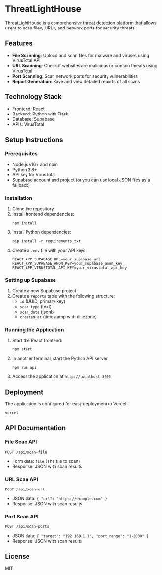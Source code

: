 # ThreatLightHouse

ThreatLightHouse is a comprehensive threat detection platform that allows users to scan files, URLs, and network ports for security threats.

## Features

- **File Scanning**: Upload and scan files for malware and viruses using VirusTotal API
- **URL Scanning**: Check if websites are malicious or contain threats using VirusTotal
- **Port Scanning**: Scan network ports for security vulnerabilities
- **Report Generation**: Save and view detailed reports of all scans

## Technology Stack

- Frontend: React
- Backend: Python with Flask
- Database: Supabase
- APIs: VirusTotal

## Setup Instructions

### Prerequisites

- Node.js v16+ and npm
- Python 3.8+
- API key for VirusTotal
- Supabase account and project (or you can use local JSON files as a fallback)

### Installation

1. Clone the repository
2. Install frontend dependencies:
   ```
   npm install
   ```
3. Install Python dependencies:
   ```
   pip install -r requirements.txt
   ```
4. Create a `.env` file with your API keys:
   ```
   REACT_APP_SUPABASE_URL=your_supabase_url
   REACT_APP_SUPABASE_ANON_KEY=your_supabase_anon_key
   REACT_APP_VIRUSTOTAL_API_KEY=your_virustotal_api_key
   ```

### Setting up Supabase

1. Create a new Supabase project
2. Create a `reports` table with the following structure:
   - `id` (UUID, primary key)
   - `scan_type` (text)
   - `scan_data` (jsonb)
   - `created_at` (timestamp with timezone)

### Running the Application

1. Start the React frontend:
   ```
   npm start
   ```
2. In another terminal, start the Python API server:
   ```
   npm run api
   ```
3. Access the application at `http://localhost:3000`

## Deployment

The application is configured for easy deployment to Vercel:

```
vercel
```

## API Documentation

### File Scan API

`POST /api/scan-file`
- Form data: `file` (The file to scan)
- Response: JSON with scan results

### URL Scan API

`POST /api/scan-url`
- JSON data: `{ "url": "https://example.com" }`
- Response: JSON with scan results

### Port Scan API

`POST /api/scan-ports`
- JSON data: `{ "target": "192.168.1.1", "port_range": "1-1000" }`
- Response: JSON with scan results

## License

MIT
